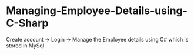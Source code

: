 # Managing-Employee-Details-using-C-Sharp
Create account -> Login -> Manage the Employee details using C# which is stored in MySql
